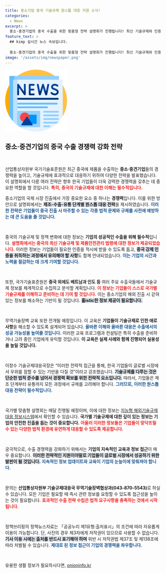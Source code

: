 ```yaml
---
title: 중소기업 중국 기술규제 원스톱 대응 지원 소식!
categories:
  - News
excerpt: >
  중소·중견기업의 중국 수출을 위한 맞춤형 전략 설명회가 진행됩니다! 최신 기술규제와 인증 정보로 글로벌 경쟁력을 높이는 기회를 놓치지 마세요.
feature_text: >
  ## kimp 실시간 뉴스 속보입니다.

  중소·중견기업의 중국 수출을 위한 맞춤형 전략 설명회가 진행됩니다! 최신 기술규제와 인증 정보로 글로벌 경쟁력을 높이는 기회를 놓치지 마세요.
image: '/assets/img/newspaper.png'
---
```


<p><img src="/assets/img/newspaper.png" alt="kimplant 속보" /></p>

<h2 data-ke-size="size26">중소·중견기업의 중국 수출 경쟁력 강화 전략</h2>

<p data-ke-size="size16">&nbsp;</p>

<p>산업통상자원부 국가기술표준원은 최근 중국에 제품을 수출하는 <b>중소·중견기업</b>들의 경쟁력을 높이고, 기술규제에 효과적으로 대응하기 위하여 다양한 전략을 발표했습니다. 이 설명회에서 다룬 여러 전략은 향후 한국 기업들이 더욱 강력한 경쟁력을 갖추는 데 중요한 역할을 할 것입니다. <b><span style="color: #ee2323;">특히, 중국의 기술규제에 대한 이해는 필수적입니다.</span></b> </p>

<p>중소기업의 국제 시장 진출에서 가장 중요한 요소 중 하나는 <b>경쟁력</b>입니다. 이를 위한 방안으로 설명회에서는 <b><span style="background-color: #21538527;">제조-수출-유통 단계별 원스톱 대응 전략</span></b>을 제시하였습니다. <b><span style="color: #1a5490;">이러한 전략은 기업들이 중국 진출 시 마주할 수 있는 각종 법적 문제와 규제를 사전에 예방하는 데 큰 도움을 줄 것입니다.</span></b></p>

<p data-ke-size="size16">&nbsp;</p>

<p>중국의 기술규제 및 정책 변화에 대한 정보는 <b>기업의 성공적인 수출을 위해 필수적</b>입니다. <b><span style="color: #ee2323;">설명회에서는 중국의 최신 기술규제 및 제품안전관리 법령에 대한 정보가 제공되었습니다.</span></b> 이러한 정보는 기업들이 필요한 인증을 적시에 받을 수 있도록 돕고, <b><span style="background-color: #21538527;">중국 강제 인증을 취득하는 과정에서 유의해야 할 사항</span></b>도 함께 안내되었습니다. <b><span style="color: #1a5490;">이는 기업의 시간과 노력을 절감하는 데 크게 기여할 것입니다.</span></b></p>

<p data-ke-size="size16">&nbsp;</p>

<p>또한, 국가기술표준원은 <b>중국 외에도 베트남과 인도 등</b> 여러 주요 수출국들에서 기술규제 정보를 체계적으로 수집하고 분석할 계획입니다. <b><span style="color: #ee2323;">이 정보는 기업들이 스스로 국가별 기술규제를 이해하고 준비하는 데 기여 할 것입니다.</span></b> 이는 중소기업의 해외 진출 시 갇혀 있는 정보를 해소하는 기반이 될 것입니다. <b><span style="background-color: #21538527;">홀istic한 정보 제공이 필요합니다.</span></b></p>

<p data-ke-size="size16">&nbsp;</p>

<p>무역기술장벽 교육 또한 전개될 예정입니다. 이 교육은 <b>기업들이 기술규제로 인한 애로사항</b>을 해소할 수 있도록 설계되어 있습니다. <b><span style="color: #1a5490;">올바른 이해와 올바른 대응은 수출에서의 성공 가능성을 높여줄 것입니다.</span></b> 이러한 교육 프로그램과 컨설팅은 특히 수출을 준비하거나 고려 중인 기업에게 유익할 것입니다. <b><span style="ee2323;">이 교육은 실제 사례와 함께 진행되어 실용성을 높일 것입니다.</span></b> </p>

<p data-ke-size="size16">&nbsp;</p>

<p>이창수 기술규제대응국장은 “이러한 전략적 접근을 통해, 한국 기업들이 글로벌 시장에서 우위를 점할 수 있는 기반을 다질 것”이라고 강조했습니다. <b><span style="background-color: #21538527;">기술규제를 다루는 것은 단순한 법적 준수를 넘어서 경쟁력 확보를 위한 전략적 요소입니다.</span></b> 따라서, 기업들은 제조 단계부터 유통까지 모든 과정에서 규제를 고려해야 합니다. <b><span style="color: #1a5490;">그러므로, 이러한 원스톱 대응 전략이 필수적입니다. </span></b></p>

<p data-ke-size="size16">&nbsp;</p>

<p>국가별 맞춤형 설명회는 매달 진행될 예정이며, 이에 대한 정보는 <a href="https://www.knowtbt.kr">지능형 해외기술규제대응 정보시스템</a>에서 확인할 수 있습니다. <b>국가별 기술규제에 대한 깊이 있는 정보는 기업의 안전한 진출을 돕는 것이 중요합니다.</b> <b><span style="color: #ee2323;">아울러 이러한 정보들은 기업들이 맞닥뜨릴 수 있는 다양한 법적 환경에 유연하게 대응할 수 있도록 제공합니다.</span></b></p>

<p data-ke-size="size16">&nbsp;</p>

<p>궁극적으로, 수출 경쟁력을 강화하기 위해서는 <b>기업의 지속적인 교육과 정보 접근</b>이 매우 중요합니다. <b><span style="background-color: #21538527;">이러한 전략적인 지원이야말로 기업들이 글로벌 시장에서 성공하기 위한 발판이 될 것입니다.</span></b> <b><span style="color: #1a5490;">지속적인 정보 업데이트와 교육이 기업의 눈높이에 맞춰져야 합니다.</span></b></p>

<p data-ke-size="size16">&nbsp;</p>

<p>문의는 <b>산업통상자원부 기술규제대응국 무역기술장벽협상과(043-870-5543)</b>로 하실 수 있습니다. 모든 기업은 필요할 때 즉시 관련 정보를 요청할 수 있도록 접근성을 높이는 것이 필요합니다. <b><span style="color: #ee2323;">효과적인 수출 전략 수립은 법적 요구사항을 충족하는 것에서 시작됩니다.</span></b></p>

<p data-ke-size="size16">&nbsp;</p>

<p>정책브리핑의 정책뉴스자료는 「공공누리 제1유형:출처표시」의 조건에 따라 자유롭게 이용이 가능합니다. 단, 사진의 경우 제3자에게 저작권이 있으므로 사용할 수 없습니다. <b><span style="background-color: #21538527;">기사 이용 시에는 출처를 반드시 표기해야 하며</span></b> 위반 시 저작권법 제37조 및 제138조에 따라 처벌될 수 있습니다. <b><span style="color: #1a5490;">제대로 된 정보 접근이 기업의 경쟁력을 좌우합니다.</span></b> <p data-ke-size="size16">&nbsp;</p></p>
유용한 생활 정보가 필요하시다면, <a href="https://onioninfo.kr" rel="dofollow">onioninfo.kr</a>


